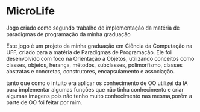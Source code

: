 # MicroLife
Jogo criado como segundo trabalho de implementação da matéria de paradigmas de programação da minha graduação

Este jogo é um projeto da minha graduação em Ciência da Computação na UFF, criado para a matéria de Paradigmas de Programação. Ele foi desenvolvido com foco na Orientação a Objetos, utilizando conceitos como classes, objetos, herança, métodos, subclasses, polimorfismo, classes abstratas e concretas, construtores, encapsulamento e associação.

tanto que como o intuito era aplicar os conhecimento de OO utilizei da IA para implementar algumas funções que não tinha conhecimento e criar algumas imagens pois não tenho muito conhecimento nas mesma,porém a parte de OO foi feitar por mim.
